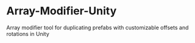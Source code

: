 # Array-Modifier-Unity
Array modifier tool for duplicating prefabs with customizable offsets and rotations in Unity
